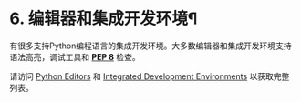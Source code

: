# 6\. 编辑器和集成开发环境¶

有很多支持Python编程语言的集成开发环境。大多数编辑器和集成开发环境支持语法高亮，调试工具和 [**PEP 8**](https://peps.python.org/pep-0008/) 检查。

请访问 [Python Editors](https://wiki.python.org/moin/PythonEditors) 和 [Integrated Development Environments](https://wiki.python.org/moin/IntegratedDevelopmentEnvironments) 以获取完整列表。

